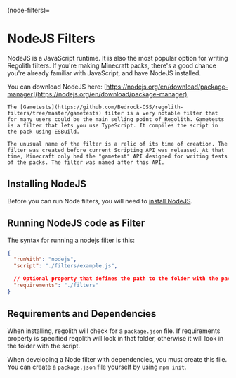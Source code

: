 (node-filters)=
# NodeJS Filters

NodeJS is a JavaScript runtime. It is also the most popular option for writing Regolith filters. If you're making Minecraft packs, there's a good chance you're already familiar with JavaScript, and have NodeJS installed.

You can download NodeJS here: [https://nodejs.org/en/download/package-manager](https://nodejs.org/en/download/package-manager)

```{note}
The [Gametests](https://github.com/Bedrock-OSS/regolith-filters/tree/master/gametests) filter is a very notable filter that for many users could be the main selling point of Regolith. Gametests is a filter that lets you use TypeScript. It compiles the script in the pack using ESBuild.

The unusual name of the filter is a relic of its time of creation. The filter was created before current Scripting API was released. At that time, Minecraft only had the "gametest" API designed for writing tests of the packs. The filter was named after this API.
```

## Installing NodeJS

Before you can run Node filters, you will need to [install NodeJS](https://nodejs.org/en/download/).

## Running NodeJS code as Filter

The syntax for running a nodejs filter is this:

```json
{
  "runWith": "nodejs",
  "script": "./filters/example.js",

  // Optional property that defines the path to the folder with the package.json file
  "requirements": "./filters"
}
```

## Requirements and Dependencies

When installing, regolith will check for a `package.json` file. If requirements property is specified
reqolith will look in that folder, otherwise it will look in the folder with the script.

When developing a Node filter with dependencies, you must create this file. You can create a `package.json` file yourself by using `npm init`.
